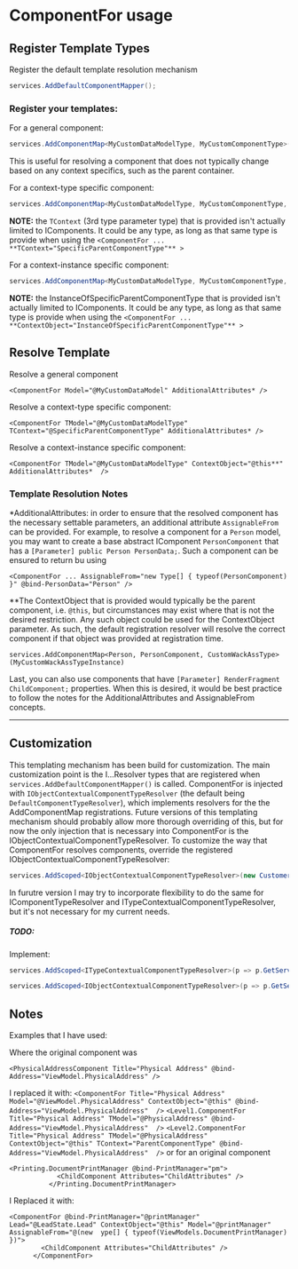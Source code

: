 ﻿# ComponentFor usage
## Register Template Types
Register the default template resolution mechanism
```cs
services.AddDefaultComponentMapper();
```

### Register your templates:
For a general component:
```cs
services.AddComponentMap<MyCustomDataModelType, MyCustomComponentType>()();
```
This is useful for resolving a component that does not typically change based on any context specifics, such as the parent container.

For a context-type specific component:
```cs
services.AddComponentMap<MyCustomDataModelType, MyCustomComponentType, SpecificParentComponentType>();
```
**NOTE:** the `TContext` (3rd type parameter type) that is provided isn't actually limited to IComponents. It could be any type, as long as that same type is provide when using the `<ComponentFor ... **TContext="SpecificParentComponentType"** >`

For a context-instance specific component:
```cs
services.AddComponentMap<MyCustomDataModelType, MyCustomComponentType, SpecificParentComponentType>(SpecificParentComponentType InstanceOfSpecificParentComponentType);
```
**NOTE:** the InstanceOfSpecificParentComponentType that is provided isn't actually limited to IComponents. It could be any type, as long as that same type is provide when using the `<ComponentFor ... **ContextObject="InstanceOfSpecificParentComponentType"** >`

## Resolve Template
Resolve a general component
```razor
<ComponentFor Model="@MyCustomDataModel" AdditionalAttributes* />
```

Resolve a context-type specific component:
```razor
<ComponentFor TModel="@MyCustomDataModelType" TContext="@SpecificParentComponentType" AdditionalAttributes* />
```

Resolve a context-instance specific component:
```razor
<ComponentFor TModel="@MyCustomDataModelType" ContextObject="@this**" AdditionalAttributes*  />
```

### Template Resolution Notes
*AdditionalAttributes: in order to ensure that the resolved component has the necessary settable parameters, an additional attribute `AssignableFrom` can be provided. For example, to resolve a component for a `Person` model, you may want to create a base abstract IComponent `PersonComponent` that has a `[Parameter] public Person PersonData;`. Such a component can be ensured to return bu using 
```razor
<ComponentFor ... AssignableFrom="new Type[] { typeof(PersonComponent) }" @bind-PersonData="Person" />
```
**The ContextObject that is provided would typically be the parent component, i.e. `@this`, but circumstances may exist where that is not the desired restriction. Any such object could be used for the ContextObject parameter. As such, the default registration resolver will resolve the correct component if that object was provided at registration time.
```razor
services.AddComponentMap<Person, PersonComponent, CustomWackAssType>(MyCustomWackAssTypeInstance)
```

Last, you can also use components that have `[Parameter] RenderFragment ChildComponent;` properties. When this is desired, it would be best practice to follow the notes for the AdditionalAttributes and AssignableFrom concepts.
___
## Customization
This templating mechanism has been build for customization. The main customization point is the I...Resolver types that are registered when `services.AddDefaultComponentMapper()` is called. ComponentFor is injected with `IObjectContextualComponentTypeResolver` (the default being `DefaultComponentTypeResolver`), which implements resolvers for the the AddComponentMap registrations. Future versions of this templating mechanism should probably allow more thorough overriding of this, but for now the only injection that is necessary into ComponentFor is the IObjectContextualComponentTypeResolver. To customize the way that ComponentFor resolves components, override the registered IObjectContextualComponentTypeResolver:
```cs
services.AddScoped<IObjectContextualComponentTypeResolver>(new CustomerComponentResolver());
```
In furutre version I may try to incorporate flexibility to do the same for IComponentTypeResolver and ITypeContextualComponentTypeResolver, but it's not necessary for my current needs.
##### TODO:
Implement:
```cs
services.AddScoped<ITypeContextualComponentTypeResolver>(p => p.GetService<DefaultComponentTypeResolver>());
```
```cs
services.AddScoped<IObjectContextualComponentTypeResolver>(p => p.GetService<DefaultComponentTypeResolver>());
```

## Notes
Examples that I have used:

Where the original component was  
```razor
<PhysicalAddressComponent Title="Physical Address" @bind-Address="ViewModel.PhysicalAddress" />
```
I replaced it with:
`<ComponentFor Title="Physical Address" Model="@ViewModel.PhysicalAddress" ContextObject="@this" @bind-Address="ViewModel.PhysicalAddress"  />`
`<Level1.ComponentFor Title="Physical Address" TModel="@PhysicalAddress" @bind-Address="ViewModel.PhysicalAddress"  />`
`<Level2.ComponentFor Title="Physical Address" TModel="@PhysicalAddress" ContextObject="@this" TContext="ParentComponentType" @bind-Address="ViewModel.PhysicalAddress"  />`
or for an original component 
```razor
<Printing.DocumentPrintManager @bind-PrintManager="pm">
            <ChildComponent Attributes="ChildAttributes" />
          </Printing.DocumentPrintManager>
```
I Replaced it with:
```razor
<ComponentFor @bind-PrintManager="@printManager" Lead="@LeadState.Lead" ContextObject="@this" Model="@printManager" AssignableFrom="@(new  ype[] { typeof(ViewModels.DocumentPrintManager) })">
        <ChildComponent Attributes="ChildAttributes" />
      </ComponentFor>
```